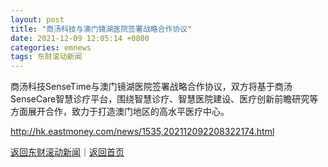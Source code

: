 ```yaml
---
layout: post
title: "商汤科技与澳门镜湖医院签署战略合作协议"
date: 2021-12-09 12:05:14 +0800
categories: emnews
tags: 东财滚动新闻
---
```


商汤科技SenseTime与澳门镜湖医院签署战略合作协议，双方将基于商汤SenseCare智慧诊疗平台，围绕智慧诊疗、智慧医院建设、医疗创新前瞻研究等方面展开合作，致力于打造澳门地区的高水平医疗中心。

<http://hk.eastmoney.com/news/1535,202112092208322174.html>

[返回东财滚动新闻](//finews.withounder.com/emnews/)｜[返回首页](//finews.withounder.com/)